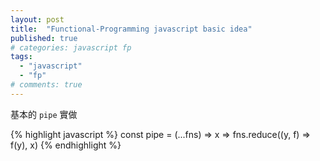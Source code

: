 ```yaml
---
layout: post
title:  "Functional-Programming javascript basic idea"
published: true
# categories: javascript fp
tags: 
  - "javascript"
  - "fp"
# comments: true
---
```


基本的 `pipe` 實做

{% highlight javascript %}
const pipe = (...fns) => x => fns.reduce((y, f) => f(y), x)
{% endhighlight %}

